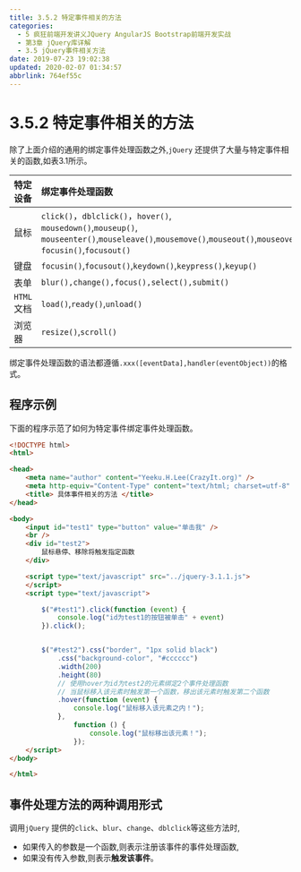 ```yaml
---
title: 3.5.2 特定事件相关的方法
categories: 
  - 5 疯狂前端开发讲义JQuery AngularJS Bootstrap前端开发实战
  - 第3章 jQuery库详解
  - 3.5 jQuery事件相关方法
date: 2019-07-23 19:02:38
updated: 2020-02-07 01:34:57
abbrlink: 764ef55c
---
```

# 3.5.2 特定事件相关的方法 #
除了上面介绍的通用的绑定事件处理函数之外,`jQuery` 还提供了大量与特定事件相关的函数,如表3.1所示。

|特定设备|绑定事件处理函数|
|:---|:---|
|鼠标|`click()`，`dblclick()`，`hover()`,<br>`mousedown()`,`mouseup()`,<br>`mouseenter()`,`mouseleave()`,`mousemove()`,`mouseout()`,`mouseover()`,<br>`focusin()`,`focusout()`|
|键盘|`focusin()`,`focusout()`,`keydown()`,`keypress()`,`keyup()`|
|表单|`blur(),change(),focus(),select(),submit()`|
|`HTML`文档|`load()`,`ready()`,`unload()`|
|浏览器|`resize()`,`scroll()`|

绑定事件处理函数的语法都遵循`.xxx([eventData],handler(eventObject))`的格式。

## 程序示例 ##
下面的程序示范了如何为特定事件绑定事件处理函数。
```html
<!DOCTYPE html>
<html>

<head>
    <meta name="author" content="Yeeku.H.Lee(CrazyIt.org)" />
    <meta http-equiv="Content-Type" content="text/html; charset=utf-8" />
    <title> 具体事件相关的方法 </title>
</head>

<body>
    <input id="test1" type="button" value="单击我" />
    <br />
    <div id="test2">
        鼠标悬停、移除将触发指定函数
    </div>

    <script type="text/javascript" src="../jquery-3.1.1.js">
    </script>
    <script type="text/javascript">

        $("#test1").click(function (event) {
            console.log("id为test1的按钮被单击" + event)
        }).click();


        $("#test2").css("border", "1px solid black")
            .css("background-color", "#cccccc")
            .width(200)
            .height(80)
            // 使用hover为id为test2的元素绑定2个事件处理函数
            // 当鼠标移入该元素时触发第一个函数，移出该元素时触发第二个函数
            .hover(function (event) {
                console.log("鼠标移入该元素之内！");
            },
                function () {
                    console.log("鼠标移出该元素！");
                });
    </script>
</body>

</html>
```

## 事件处理方法的两种调用形式 ##
调用`jQuery` 提供的`click`、`blur`、`change`、`dblclick`等这些方法时,
- 如果传入的参数是一个函数,则表示注册该事件的事件处理函数,
- 如果没有传入参数,则表示**触发该事件**。

